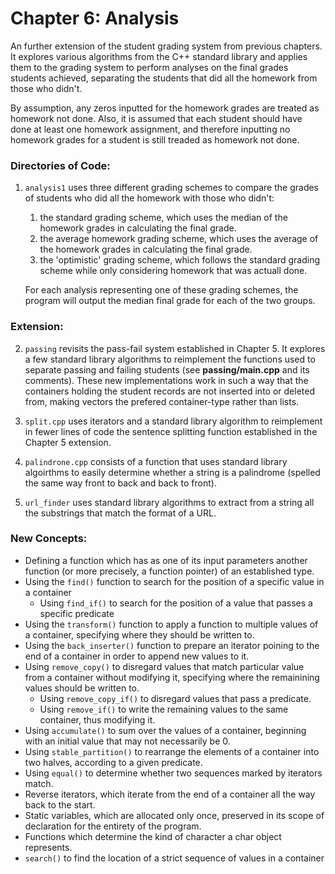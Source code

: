 # Chapter 6: Analysis

An further extension of the student grading system from previous chapters. It explores various algorithms from the C++ standard library and applies them to the grading system to perform analyses on the final grades students achieved, separating the students that did all the homework from those who didn't.

By assumption, any zeros inputted for the homework grades are treated as homework not done. Also, it is assumed that each student should have done at least one homework assignment, and therefore inputting no homework grades for a student is still treaded as homework not done.

### Directories of Code:
1) `analysis1` uses three different grading schemes to compare the grades of students who did all the homework with those who didn't:
    1) the standard grading scheme, which uses the median of the homework grades in calculating the final grade.
    2) the average homework grading scheme, which uses the average of the homework grades in calculating the final grade.
    3) the 'optimistic' grading scheme, which follows the standard grading scheme while only considering homework that was actuall done.
    
    For each analysis representing one of these grading schemes, the program will output the median final grade for each of the two groups.
    
### Extension:
2) `passing` revisits the pass-fail system established in Chapter 5. It explores a few standard library algorithms to reimplement the functions used to separate passing and failing students (see **passing/main.cpp** and its comments). These new implementations work in such a way that the containers holding the student records are not inserted into or deleted from, making vectors the prefered container-type rather than lists.

3) `split.cpp` uses iterators and a standard library algorithm to reimplement in fewer lines of code the sentence splitting function established in the Chapter 5 extension.

4) `palindrone.cpp` consists of a function that uses standard library algoirthms to easily determine whether a string is a palindrome (spelled the same way front to back and back to front).

5) `url_finder` uses standard library algorithms to extract from a string all the substrings that match the format of a URL.

### New Concepts:
* Defining a function which has as one of its input parameters another function (or more precisely, a function pointer) of an established type.
* Using the `find()` function to search for the position of a specific value in a container
    * Using `find_if()` to search for the position of a value that passes a specific predicate
* Using the `transform()` function to apply a function to multiple values of a container, specifying where they should be written to.
* Using the `back_inserter()` function to prepare an iterator poining to the end of a container in order to append new values to it.
* Using `remove_copy()` to disregard values that match particular value from a container without modifying it, specifying where the remainining values should be written to.
    * Using `remove_copy_if()` to disregard values that pass a predicate.
    * Using `remove_if()` to write the remaining values to the same container, thus modifying it.
* Using `accumulate()` to sum over the values of a container, beginning with an initial value that may not necessarily be 0.
* Using `stable_partition()` to rearrange the elements of a container into two halves, according to a given predicate.
* Using `equal()` to determine whether two sequences marked by iterators match.
* Reverse iterators, which iterate from the end of a container all the way back to the start.
* Static variables, which are allocated only once, preserved in its scope of declaration for the entirety of the program.
* Functions which determine the kind of character a char object represents.
* `search()` to find the location of a strict sequence of values in a container
